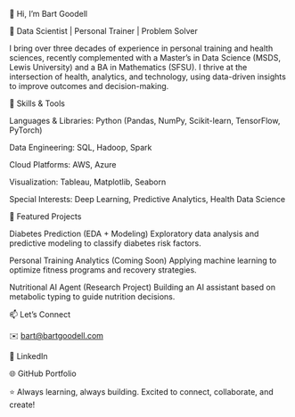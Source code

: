 👋 Hi, I’m Bart Goodell

🎯 Data Scientist | Personal Trainer | Problem Solver

I bring over three decades of experience in personal training and health sciences, recently complemented with a Master’s in Data Science (MSDS, Lewis University) and a BA in Mathematics (SFSU). I thrive at the intersection of health, analytics, and technology, using data-driven insights to improve outcomes and decision-making.

🔧 Skills & Tools

Languages & Libraries: Python (Pandas, NumPy, Scikit-learn, TensorFlow, PyTorch)

Data Engineering: SQL, Hadoop, Spark

Cloud Platforms: AWS, Azure

Visualization: Tableau, Matplotlib, Seaborn

Special Interests: Deep Learning, Predictive Analytics, Health Data Science

📂 Featured Projects

Diabetes Prediction (EDA + Modeling)
Exploratory data analysis and predictive modeling to classify diabetes risk factors.

Personal Training Analytics (Coming Soon)
Applying machine learning to optimize fitness programs and recovery strategies.

Nutritional AI Agent (Research Project)
Building an AI assistant based on metabolic typing to guide nutrition decisions.

📫 Let’s Connect

✉️ bart@bartgoodell.com

💼 LinkedIn

🌐 GitHub Portfolio

⭐️ Always learning, always building. Excited to connect, collaborate, and create!


